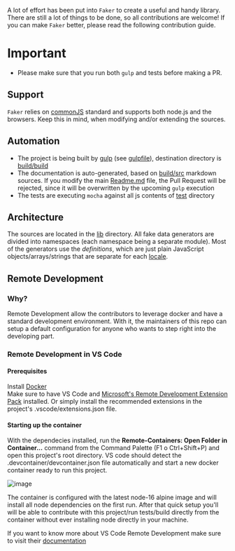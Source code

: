 A lot of effort has been put into `Faker` to create a useful and handy
library. There are still a lot of things to be done, so all contributions are welcome! If you can make `Faker` better, please read the following contribution guide.

# Important

- Please make sure that you run both `gulp` and tests before making a PR.

## Support

`Faker` relies on [commonJS](http://www.commonjs.org/) standard and supports both node.js and the browsers. Keep this in mind, when modifying and/or extending the sources.

## Automation

- The project is being built by [gulp](http://gulpjs.com/) (see [gulpfile](build/gulpfile.js)), destination directory is [build/build](build/build)
- The documentation is auto-generated, based on [build/src](build/src) markdown sources. If you modify the main [Readme.md](Readme.md) file, the Pull Request will be rejected, since it will be overwritten by the upcoming `gulp` execution
- The tests are executing `mocha` against all js contents of [test](test) directory

## Architecture

The sources are located in the [lib](lib) directory. All fake data generators are
divided into namespaces (each namespace being a separate module). Most of the
generators use the _definitions_, which are just plain JavaScript
objects/arrays/strings that are separate for each [locale](lib/locales).

## Remote Development

### Why?
Remote Development allow the contributors to leverage docker and have a standard development environment. With it, the maintainers of this repo can setup a default configuration for anyone who wants to step right into the developing part.

### Remote Development in VS Code

#### Prerequisites  
Install [Docker](https://www.docker.com/get-started)  
Make sure to have VS Code and [Microsoft's Remote Development Extension Pack](https://marketplace.visualstudio.com/items?itemName=ms-vscode-remote.vscode-remote-extensionpack) installed. Or simply install the recommended extensions in the project's .vscode/extensions.json file.

#### Starting up the container  
With the dependecies installed, run the **Remote-Containers: Open Folder in Container...** command from the Command Palette (F1 o Ctrl+Shift+P) and open this project's root directory. VS code should detect the .devcontainer/devcontainer.json file automatically and start a new docker container ready to run this project. 

![image](https://user-images.githubusercontent.com/25828351/149049596-42c2ee8e-74f4-4887-a483-f1ea72dbe649.png)

The container is configured with the latest node-16 alpine image and will install all node dependencies on the first run. After that quick setup you'll will be able to contribute with this project/run tests/build directly from the container without ever installing node directly in your machine.

If you want to know more about VS Code Remote Development make sure to visit their [documentation](https://code.visualstudio.com/docs/remote/remote-overview)
